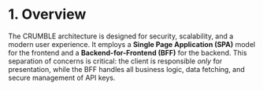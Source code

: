 # 1. Overview

The CRUMBLE architecture is designed for security, scalability, and a modern user experience. It employs a **Single Page Application (SPA)** model for the frontend and a **Backend-for-Frontend (BFF)** for the backend. This separation of concerns is critical: the client is responsible *only* for presentation, while the BFF handles all business logic, data fetching, and secure management of API keys.
